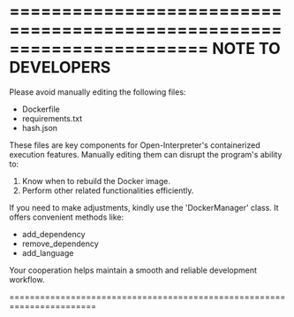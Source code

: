 =======================================================================
                              NOTE TO DEVELOPERS
=======================================================================

Please avoid manually editing the following files:
- Dockerfile
- requirements.txt
- hash.json

These files are key components for Open-Interpreter's containerized execution features. Manually editing them can disrupt the program's ability to:

1. Know when to rebuild the Docker image.
2. Perform other related functionalities efficiently.

If you need to make adjustments, kindly use the 'DockerManager' class. It offers convenient methods like:
- add_dependency
- remove_dependency
- add_language

Your cooperation helps maintain a smooth and reliable development workflow.

=======================================================================
